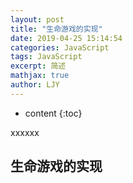 ```yaml
---
layout: post
title: "生命游戏的实现"
date: 2019-04-25 15:14:54
categories: JavaScript
tags: JavaScript
excerpt: 简述
mathjax: true
author: LJY
---
```

* content
{:toc}

xxxxxx


## 生命游戏的实现